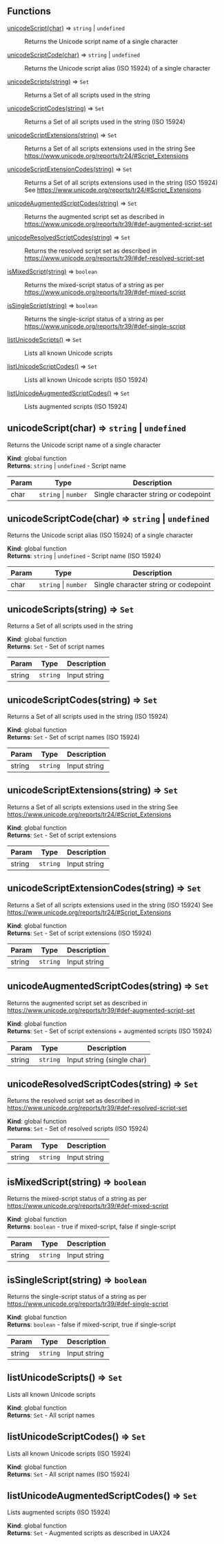 ## Functions

<dl>
<dt><a href="#unicodeScript">unicodeScript(char)</a> ⇒ <code>string</code> | <code>undefined</code></dt>
<dd><p>Returns the Unicode script name of a single character</p>
</dd>
<dt><a href="#unicodeScriptCode">unicodeScriptCode(char)</a> ⇒ <code>string</code> | <code>undefined</code></dt>
<dd><p>Returns the Unicode script alias (ISO 15924) of a single character</p>
</dd>
<dt><a href="#unicodeScripts">unicodeScripts(string)</a> ⇒ <code>Set</code></dt>
<dd><p>Returns a Set of all scripts used in the string</p>
</dd>
<dt><a href="#unicodeScriptCodes">unicodeScriptCodes(string)</a> ⇒ <code>Set</code></dt>
<dd><p>Returns a Set of all scripts used in the string (ISO 15924)</p>
</dd>
<dt><a href="#unicodeScriptExtensions">unicodeScriptExtensions(string)</a> ⇒ <code>Set</code></dt>
<dd><p>Returns a Set of all scripts extensions used in the string
See <a href="https://www.unicode.org/reports/tr24/#Script_Extensions">https://www.unicode.org/reports/tr24/#Script_Extensions</a></p>
</dd>
<dt><a href="#unicodeScriptExtensionCodes">unicodeScriptExtensionCodes(string)</a> ⇒ <code>Set</code></dt>
<dd><p>Returns a Set of all scripts extensions used in the string (ISO 15924)
See <a href="https://www.unicode.org/reports/tr24/#Script_Extensions">https://www.unicode.org/reports/tr24/#Script_Extensions</a></p>
</dd>
<dt><a href="#unicodeAugmentedScriptCodes">unicodeAugmentedScriptCodes(string)</a> ⇒ <code>Set</code></dt>
<dd><p>Returns the augmented script set as described in
<a href="https://www.unicode.org/reports/tr39/#def-augmented-script-set">https://www.unicode.org/reports/tr39/#def-augmented-script-set</a></p>
</dd>
<dt><a href="#unicodeResolvedScriptCodes">unicodeResolvedScriptCodes(string)</a> ⇒ <code>Set</code></dt>
<dd><p>Returns the resolved script set as described in
<a href="https://www.unicode.org/reports/tr39/#def-resolved-script-set">https://www.unicode.org/reports/tr39/#def-resolved-script-set</a></p>
</dd>
<dt><a href="#isMixedScript">isMixedScript(string)</a> ⇒ <code>boolean</code></dt>
<dd><p>Returns the mixed-script status of a string as per
<a href="https://www.unicode.org/reports/tr39/#def-mixed-script">https://www.unicode.org/reports/tr39/#def-mixed-script</a></p>
</dd>
<dt><a href="#isSingleScript">isSingleScript(string)</a> ⇒ <code>boolean</code></dt>
<dd><p>Returns the single-script status of a string as per
<a href="https://www.unicode.org/reports/tr39/#def-single-script">https://www.unicode.org/reports/tr39/#def-single-script</a></p>
</dd>
<dt><a href="#listUnicodeScripts">listUnicodeScripts()</a> ⇒ <code>Set</code></dt>
<dd><p>Lists all known Unicode scripts</p>
</dd>
<dt><a href="#listUnicodeScriptCodes">listUnicodeScriptCodes()</a> ⇒ <code>Set</code></dt>
<dd><p>Lists all known Unicode scripts (ISO 15924)</p>
</dd>
<dt><a href="#listUnicodeAugmentedScriptCodes">listUnicodeAugmentedScriptCodes()</a> ⇒ <code>Set</code></dt>
<dd><p>Lists augmented scripts (ISO 15924)</p>
</dd>
</dl>

<a name="unicodeScript"></a>

## unicodeScript(char) ⇒ <code>string</code> \| <code>undefined</code>
Returns the Unicode script name of a single character

**Kind**: global function  
**Returns**: <code>string</code> \| <code>undefined</code> - Script name  

| Param | Type | Description |
| --- | --- | --- |
| char | <code>string</code> \| <code>number</code> | Single character string or codepoint |

<a name="unicodeScriptCode"></a>

## unicodeScriptCode(char) ⇒ <code>string</code> \| <code>undefined</code>
Returns the Unicode script alias (ISO 15924) of a single character

**Kind**: global function  
**Returns**: <code>string</code> \| <code>undefined</code> - Script name (ISO 15924)  

| Param | Type | Description |
| --- | --- | --- |
| char | <code>string</code> \| <code>number</code> | Single character string or codepoint |

<a name="unicodeScripts"></a>

## unicodeScripts(string) ⇒ <code>Set</code>
Returns a Set of all scripts used in the string

**Kind**: global function  
**Returns**: <code>Set</code> - Set of script names  

| Param | Type | Description |
| --- | --- | --- |
| string | <code>string</code> | Input string |

<a name="unicodeScriptCodes"></a>

## unicodeScriptCodes(string) ⇒ <code>Set</code>
Returns a Set of all scripts used in the string (ISO 15924)

**Kind**: global function  
**Returns**: <code>Set</code> - Set of script names (ISO 15924)  

| Param | Type | Description |
| --- | --- | --- |
| string | <code>string</code> | Input string |

<a name="unicodeScriptExtensions"></a>

## unicodeScriptExtensions(string) ⇒ <code>Set</code>
Returns a Set of all scripts extensions used in the string
See https://www.unicode.org/reports/tr24/#Script_Extensions

**Kind**: global function  
**Returns**: <code>Set</code> - Set of script extensions  

| Param | Type | Description |
| --- | --- | --- |
| string | <code>string</code> | Input string |

<a name="unicodeScriptExtensionCodes"></a>

## unicodeScriptExtensionCodes(string) ⇒ <code>Set</code>
Returns a Set of all scripts extensions used in the string (ISO 15924)
See https://www.unicode.org/reports/tr24/#Script_Extensions

**Kind**: global function  
**Returns**: <code>Set</code> - Set of script extensions (ISO 15924)  

| Param | Type | Description |
| --- | --- | --- |
| string | <code>string</code> | Input string |

<a name="unicodeAugmentedScriptCodes"></a>

## unicodeAugmentedScriptCodes(string) ⇒ <code>Set</code>
Returns the augmented script set as described in
https://www.unicode.org/reports/tr39/#def-augmented-script-set

**Kind**: global function  
**Returns**: <code>Set</code> - Set of script extensions + augmented scripts (ISO 15924)  

| Param | Type | Description |
| --- | --- | --- |
| string | <code>string</code> | Input string (single char) |

<a name="unicodeResolvedScriptCodes"></a>

## unicodeResolvedScriptCodes(string) ⇒ <code>Set</code>
Returns the resolved script set as described in
https://www.unicode.org/reports/tr39/#def-resolved-script-set

**Kind**: global function  
**Returns**: <code>Set</code> - Set of resolved scripts (ISO 15924)  

| Param | Type | Description |
| --- | --- | --- |
| string | <code>string</code> | Input string |

<a name="isMixedScript"></a>

## isMixedScript(string) ⇒ <code>boolean</code>
Returns the mixed-script status of a string as per
https://www.unicode.org/reports/tr39/#def-mixed-script

**Kind**: global function  
**Returns**: <code>boolean</code> - true if mixed-script, false if single-script  

| Param | Type | Description |
| --- | --- | --- |
| string | <code>string</code> | Input string |

<a name="isSingleScript"></a>

## isSingleScript(string) ⇒ <code>boolean</code>
Returns the single-script status of a string as per
https://www.unicode.org/reports/tr39/#def-single-script

**Kind**: global function  
**Returns**: <code>boolean</code> - false if mixed-script, true if single-script  

| Param | Type | Description |
| --- | --- | --- |
| string | <code>string</code> | Input string |

<a name="listUnicodeScripts"></a>

## listUnicodeScripts() ⇒ <code>Set</code>
Lists all known Unicode scripts

**Kind**: global function  
**Returns**: <code>Set</code> - All script names  
<a name="listUnicodeScriptCodes"></a>

## listUnicodeScriptCodes() ⇒ <code>Set</code>
Lists all known Unicode scripts (ISO 15924)

**Kind**: global function  
**Returns**: <code>Set</code> - All script names (ISO 15924)  
<a name="listUnicodeAugmentedScriptCodes"></a>

## listUnicodeAugmentedScriptCodes() ⇒ <code>Set</code>
Lists augmented scripts (ISO 15924)

**Kind**: global function  
**Returns**: <code>Set</code> - Augmented scripts as described in UAX24  
